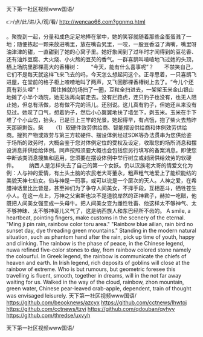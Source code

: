 
天下第一社区视频www国语/




👉/点/此/进/入/观/看/ http://wencao66.com?ggnmq.html




。聚拢到一起，分量和成色足足地捧在掌中，她的笑容就随着那些金蛋蛋溅了一地；随便拣起一颗来放进嘴里，放在嘴旮旯里，一咬，一股豆香溢了满嘴，嘴里呀油津津的甜，一直甜到了她的心窝子里。她好象闻到了过年时才闻得到的豆花香、还有油炸豆腐、大火烧、小火熬的豆芡的香气。一群喜鹊叫喳喳地飞过她的头顶，栖上场院里那棵高大的香椿树：　　“今天，能有什么喜事呢”？　　不禁笑自己，它们不是每天就这样飞来飞去的吗，今天怎么想起问这个。正寻思着，一只喜鹊飞进屋，在堂前的格子柜上喳喳地叫了两声，又飞回那棵香椿树上去了。“今儿个还真有彩头哩”！　　围住摊就的场扫了一圈，豆粒全扫进去，一架架玉米金山银山地摊了小半个场院，她无法再向前走去。没有拦路虎，连只豹子也没有，也无人阻止她，但总有活做，总有做不完的活儿。还别说。这儿真有豹子，但她还从来没有见过。她叹了口气，想着豹子，然后小心翼翼地扶了墙坐下，剥玉米。玉米在手下堆了个小山包，抬头，已是日上三竿的光景。她起得早，有点饿，抱了柴火去热昨天那碗剩饭。柴
　　（1）软硬件效劳供给商、智能摆设供给商和体例效劳供给商。搜狗产物或效劳与第三方软硬件、摆设体例经过SDK等办法贯串为您供给鉴于场所的效劳时，大概会鉴于您对体例定位的受权及设定，收取您的场所消息和摆设消息并供给给体例。同声按照须要大概也会包括您另行填写的备案消息。即使您中断该类消息搜集和运用，您须要在摆设体例中举行树立或封闭供给效劳的软硬件。
　　纳西人是怎样失去了自己的第一个女妖。仍以汉族老大哥的情爱文化为例：人与神的爱情，有土头土脑的农民老大哥董永，粗声粗气地爱上了能织能纺的美貌天神七仙女。仙与神是一码事，或可以说是一个层次的天人。人神之爱，在希腊神话里比比皆是，甚至神们为了争夺人间美女，不择手段，互相恶斗，牺牲苍生小人。在这一点上，万神之父宙斯也决不是道貌岸然的正神君子，赫拉一吃醋，他既把人间美女强变成一头母牛。把人间美女变为雌性牲畜、他这样太不够神气、太不够神昧、太不够神哥儿义气了，这是纳西族人和东巴经所不齿的。
A smile, a heartbeat, pointing fingers, make customs in the scenery of the eternal.
"Ming ji pin rain, rainbow color toru area."
"Rainbow blue ailian, rain bird no sunset day, dye threading green mountains."
Standing in the modern natural situation, such as phantom hand after the rain, pick up time of youth, happy and clinking.
The rainbow is the phase of peace, in the Chinese legend, nuwa refined five-color stones to day, from rainbow colored stone namely the colourful.
In Greek legend, the rainbow is communicate the chiefs of heaven and earth.
In Irish legend, rich deposits of goblins will close at the rainbow of extreme.
Who is but rumours, but geometric foresee this travelling is fluent, smooth, together in dreams, will in the not far away waiting for us.
Walked in the way of the cloud, rainbow, zhon mountain, green water, Chinese pear-leaved crab-apple, dependent, train of thought was envisaged leisurely.
天下第一社区视频www国语/ https://github.com/beooknews/azcyx
https://github.com/cctnews/lhwtoj
https://github.com/cctnews/tzyi
https://github.com/qdouban/qyhyy
https://github.com/thredse/uxvyh





天下第一社区视频www国语/
